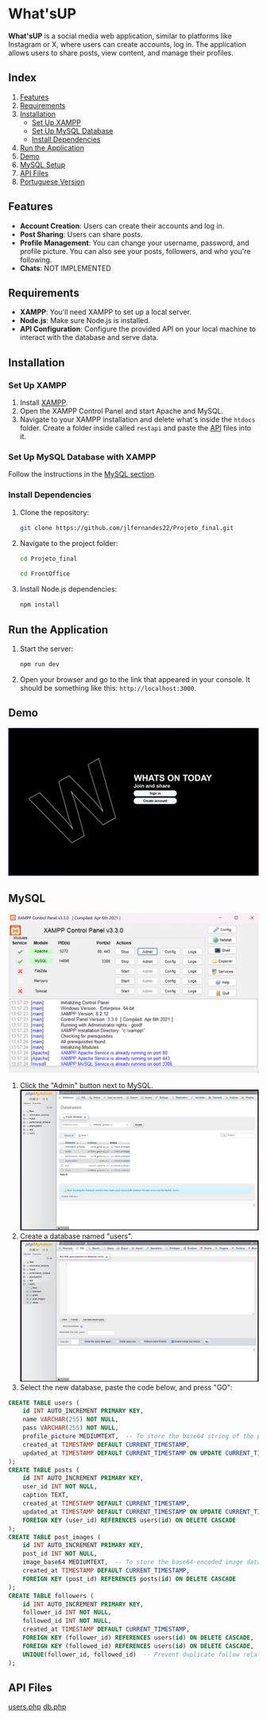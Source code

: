 # What'sUP

**What'sUP** is a social media web application, similar to platforms like Instagram or X, where users can create accounts, log in. The application allows users to share posts, view content, and manage their profiles.

## Index
1. [Features](#features)
2. [Requirements](#requirements)
3. [Installation](#installation)
    - [Set Up XAMPP](#set-up-xampp)
    - [Set Up MySQL Database](#set-up-mysql-database-with-xampp)
    - [Install Dependencies](#install-dependencies)
4. [Run the Application](#run-the-application)
5. [Demo](#demo)
6. [MySQL Setup](#mysql)
7. [API Files](#api-files)
8. [Portuguese Version](READMEPT_PT.md)

## Features
- **Account Creation**: Users can create their accounts and log in.
- **Post Sharing**: Users can share posts.
- **Profile Management**: You can change your username, password, and profile picture. You can also see your posts, followers, and who you're following.
- **Chats**: NOT IMPLEMENTED

## Requirements
- **XAMPP**: You'll need XAMPP to set up a local server.
- **Node.js**: Make sure Node.js is installed.
- **API Configuration**: Configure the provided API on your local machine to interact with the database and serve data.

## Installation

### Set Up XAMPP
1. Install [XAMPP](https://www.apachefriends.org/index.html).
2. Open the XAMPP Control Panel and start Apache and MySQL.
3. Navigate to your XAMPP installation and delete what's inside the `htdocs` folder. Create a folder inside called `restapi` and paste the [API](#api-files) files into it.

### Set Up MySQL Database with XAMPP
Follow the instructions in the [MySQL section](#mysql).

### Install Dependencies
1. Clone the repository:
    ```bash
    git clone https://github.com/jlfernandes22/Projeto_final.git
    ```
2. Navigate to the project folder:
    ```bash
    cd Projeto_final
    ```
    ```bash
    cd FrontOffice
    ```
3. Install Node.js dependencies:
    ```bash
    npm install
    ```

## Run the Application
1. Start the server:
    ```bash
    npm run dev
    ```
2. Open your browser and go to the link that appeared in your console. It should be something like this: `http://localhost:3000`.

## Demo
![What'sUPScreenshot](Images/screenshot.png)

## MySQL
![MYphpadminScreenshot](Images/XampControlPanel.png)
1. Click the "Admin" button next to MySQL.
   ![MYphpadminScreenshot](Images/CreateDataBase.png)
2. Create a database named "users".
   ![MYphpadminScreenshot](Images/SqlCodesInput.png)
3. Select the new database, paste the code below, and press "GO":

```sql
CREATE TABLE users (
    id INT AUTO_INCREMENT PRIMARY KEY,
    name VARCHAR(255) NOT NULL,
    pass VARCHAR(255) NOT NULL,
    profile_picture MEDIUMTEXT,  -- To store the base64 string of the profile picture
    created_at TIMESTAMP DEFAULT CURRENT_TIMESTAMP,
    updated_at TIMESTAMP DEFAULT CURRENT_TIMESTAMP ON UPDATE CURRENT_TIMESTAMP
);
CREATE TABLE posts (
    id INT AUTO_INCREMENT PRIMARY KEY,
    user_id INT NOT NULL,
    caption TEXT,
    created_at TIMESTAMP DEFAULT CURRENT_TIMESTAMP,
    updated_at TIMESTAMP DEFAULT CURRENT_TIMESTAMP ON UPDATE CURRENT_TIMESTAMP,
    FOREIGN KEY (user_id) REFERENCES users(id) ON DELETE CASCADE
);
CREATE TABLE post_images (
    id INT AUTO_INCREMENT PRIMARY KEY,
    post_id INT NOT NULL,
    image_base64 MEDIUMTEXT,  -- To store the base64-encoded image data
    created_at TIMESTAMP DEFAULT CURRENT_TIMESTAMP,
    FOREIGN KEY (post_id) REFERENCES posts(id) ON DELETE CASCADE
);
CREATE TABLE followers (
    id INT AUTO_INCREMENT PRIMARY KEY,
    follower_id INT NOT NULL,
    followed_id INT NOT NULL,
    created_at TIMESTAMP DEFAULT CURRENT_TIMESTAMP,
    FOREIGN KEY (follower_id) REFERENCES users(id) ON DELETE CASCADE,
    FOREIGN KEY (followed_id) REFERENCES users(id) ON DELETE CASCADE,
    UNIQUE(follower_id, followed_id)  -- Prevent duplicate follow relationships
);
```
## API Files
[users.php](Projeto_final/API_FIles/users.php)
[db.php](Projeto_final/API_FIles/db.php)
